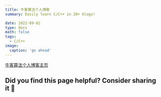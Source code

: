 ```yaml
---
title: 牛客算法个人博客
summary: Easily learn C/C++ in 20+ blogs!

date: 2022-09-02
type: docs
math: false
tags:
  - C/C++
image:
  caption: 'go ahead'
---
```


<a href="https://www.nowcoder.com/users/886085396">牛客算法个人博客主页</a>


## Did you find this page helpful? Consider sharing it 🙌
